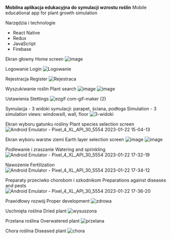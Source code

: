 **Mobilna aplikacja edukacyjna do symulacji wzrostu roślin**
Mobile educational app for plant growth simulation

Narzędzia i technologie
- React Native
- Redux
- JavaScript
- Firebase

Ekran głowny
Home screen
![image](https://github.com/user-attachments/assets/d0d9f12f-f78d-4279-87e5-8e3287731043)

Logowanie
Login
![Logowanie](https://github.com/user-attachments/assets/75860c92-6ea0-4a72-8430-902e889eabac)

Rejestracja
Register
![Rejestraca](https://github.com/user-attachments/assets/ab475c14-1ea7-41be-874d-6d57f38312b0)

Wyszukiwanie roślin
Plant search
![image](https://github.com/user-attachments/assets/6a6ff527-465f-4cb2-bfec-1afde6c4010b)
![image](https://github.com/user-attachments/assets/b232cfe8-7cf8-4707-89ab-5ded2172cafd)

Ustawienia
Stettings
![ezgif com-gif-maker (2)](https://github.com/user-attachments/assets/9842408b-7fda-43d3-9708-7f59b11c515d)

Symulacja - 3 widoki symulacji: parapet, ściana, podłoga
Simulation - 3 simulation views: windowsill, wall, floor
![3-widoki](https://github.com/user-attachments/assets/905b2be6-ba4a-47ea-b663-49a3f0ccd901)

Ekran wyboru gatunku rośliny
Plant species selection screen
![Android Emulator - Pixel_4_XL_API_30_5554 2023-01-22 15-04-13](https://github.com/user-attachments/assets/1147f2f6-37ba-4c68-95cf-3321f3ba54d2)

Ekran wyboru warstw ziemi
Earth layer selection screen
![image](https://github.com/user-attachments/assets/12b6a94b-8023-4d3f-9a04-4384a9b7ec19)
![image](https://github.com/user-attachments/assets/781c932d-7d0d-4f61-813a-5cbca087351d)

Podlewanie i zraszanie
Watering and sprinkling
![Android Emulator - Pixel_4_XL_API_30_5554 2023-01-22 17-32-19](https://github.com/user-attachments/assets/d0288178-52c1-4191-92d4-b6fe5a9f8c62)

Nawożenie
Fertilization
![Android Emulator - Pixel_4_XL_API_30_5554 2023-01-22 17-34-12](https://github.com/user-attachments/assets/bcafd961-915c-42a1-88d7-be6ecea14cec)

Preparaty przeciwko chorobom i szkodnikom
Preparations against diseases and pests
![Android Emulator - Pixel_4_XL_API_30_5554 2023-01-22 17-36-20](https://github.com/user-attachments/assets/2d78057c-8aa5-4190-b5c9-8aa69f6e2518)

Prawidłowy rozwój
Proper development
![zdrowa](https://github.com/user-attachments/assets/e59615c4-b02e-4171-85ba-67df8fad125d)

Uschnięta roślina
Dried plant
![wysuszona](https://github.com/user-attachments/assets/dba39bb0-f5d2-46ad-8a69-61719716b6f5)

Przelana roślina
Overwatered plant
![przelana](https://github.com/user-attachments/assets/35fb5bd0-5faf-47fb-a82e-ee127ad8e598)

Chora roślina
Diseased plant
![chora](https://github.com/user-attachments/assets/39670f62-75d3-49ae-ae38-7fe7da83cd08)
